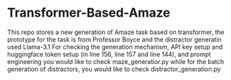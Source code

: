 # Transformer-Based-Amaze
This repo stores a new generation of Amaze task based on transformer, the prototype for the task is from Professor Boyce and the distractor generatin used Llama-3.1
For checking the generation mechanism, API key setup and huggingface token setup (in line 156, line 157 and line 144), and prompt engineering you would like to check maze_generatior.py while for the batch generation of distractors, you would like to check distractor_generation.py
